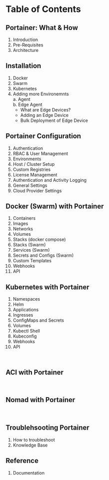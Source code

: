 # Table of Contents
## Portainer: What & How
1. Introduction <!-- Mission stateent -->
2. Pre-Requisites <!-- What a Portainer admin needs to know at the minimum -->
3. Architecture <!-- Introduce Portainer running in a container, ports, HTTP, HTTPS, Edge Tunnel Port. SSL Communication between portainer and agent edge agent etc -->

## Installation <!-- Point to docs? -->
1. Docker <!-- Go beyond docs, advanced options like SSL, HA Storage? -->
2. Swarm <!-- Go beyond docs, advanced options like SSL, HA Storage? -->
3. Kubernetes <!-- Go beyond docs, advanced options like SSL, HA Storage? -->
4. Adding more Environemnts <br/> <!-- Also intoduce ACI, Docker API, Nomad, KAAS, Kubeconfig etc options -->
    a. Agent <br/>
    b. Edge Agent <br/>
    + What are Edge Devices? <br/> <!-- Edge Architecture Recap -->
    + Adding an Edge Device <br/>
    + Bulk Deployment of Edge Device <br/>

## Portainer Configuration
1. Authentication <!-- LDAP, AD and OAuth.. Including Auto User Provisioning and Teams Auto-Provisioning -->
2. RBAC & User Management <!-- Available Roles, About Global and Local Roles and Team Leader -->
3. Environments <!-- Including Env Groups and Access Management Hierarchy -->
4. Host / Cluster Setup <!-- Node mainteance, Stats, Host/CLuster Options, K8S LB, Ingress, Storage etc -->
5. Custom Registries <!-- Access Control and Registry browsing -->
6. License Management
7. Authentication and Activity Logging
8. General Settings <!-- Walkthrough of portainer settings page, SSL Certs, Backups etc -->
9. Cloud Provider Settings


## Docker (Swarm) with Portainer
1. Containers <!-- Include deploying containers using form, Access Control, Ownership, GPUs -->
2. Images <!-- Pull, Tag, Push, Build, including custom registries -->
3. Networks
4. Volumes
5. Stacks (docker compose)
6. Stacks (Swarm)
7. Services (Swarm)
8. Secrets and Configs (Swarm)
9. Custom Templates
10. Webhooks
11. API <!-- Include CI/CD Examples -->


## Kubernetes with Portainer
1. Namespaces
2. Helm
3. Applications
4. Ingresses
5. ConfigMaps and Secrets
6. Volumes
7. Kubectl Shell
8. Kubeconfig
9. Webhooks
10. API <!-- Include CI/CD Examples -->

<br/>

## ACI with Portainer
<br/>

## Nomad with Portainer
<br/>


## Troublehsooting Portainer
1. How to troubleshoot
2. Knowledge Base

## Reference
1. Documentation
